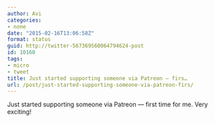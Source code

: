 ```yaml
---
author: Avi
categories:
- none
date: "2015-02-16T13:06:58Z"
format: status
guid: http://twitter-567369560064794624-post
id: 10160
tags:
- micro
- tweet
title: Just started supporting someone via Patreon — firs…
url: /post/just-started-supporting-someone-via-patreon-firs/
---
```

Just started supporting someone via Patreon — first time for me. Very exciting!